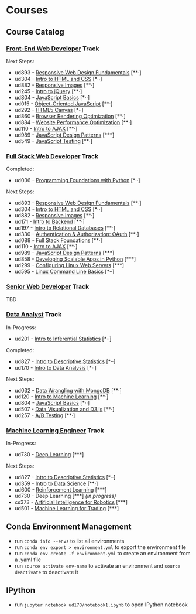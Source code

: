 # Courses

## Course Catalog

### [Front-End Web Developer](https://www.udacity.com/course/front-end-web-developer-nanodegree--nd001) Track

Next Steps:
* ud893 - [Responsive Web Design Fundamentals](https://www.udacity.com/course/responsive-web-design-fundamentals--ud893) [**·]
* ud304 - [Intro to HTML and CSS](https://www.udacity.com/course/intro-to-html-and-css--ud304) [*··]
* ud882 - [Responsive Images](https://www.udacity.com/course/responsive-images--ud882) [**·]
* ud245 - [Intro to jQuery](https://www.udacity.com/course/intro-to-jquery--ud245) [**·]
* ud804 - [JavaScript Basics](https://www.udacity.com/course/javascript-basics--ud804) [*··]
* ud015 - [Object-Oriented JavaScript](https://www.udacity.com/course/object-oriented-javascript--ud015) [**·]
* ud292 - [HTML5 Canvas](https://www.udacity.com/course/html5-canvas--ud292) [*··]
* ud860 - [Browser Rendering Optimization](https://www.udacity.com/course/browser-rendering-optimization--ud860) [**·]
* ud884 - [Website Performance Optimization](https://www.udacity.com/course/website-performance-optimization--ud884) [**·]
* ud110 - [Intro to AJAX](https://www.udacity.com/course/intro-to-ajax--ud110) [**·]
* ud989 - [JavaScript Design Patterns](https://www.udacity.com/course/javascript-design-patterns--ud989) [***]
* ud549 - [JavaScript Testing](https://www.udacity.com/course/javascript-testing--ud549) [**·]

### [Full Stack Web Developer](https://www.udacity.com/course/full-stack-web-developer-nanodegree--nd004) Track

Completed:
* ud036 - [Programming Foundations with Python](https://www.udacity.com/course/programming-foundations-with-python--ud036) [*··]

Next Steps:
* ud893 - [Responsive Web Design Fundamentals](https://www.udacity.com/course/responsive-web-design-fundamentals--ud893) [**·]
* ud304 - [Intro to HTML and CSS](https://www.udacity.com/course/intro-to-html-and-css--ud304) [*··]
* ud882 - [Responsive Images](https://www.udacity.com/course/responsive-images--ud882) [**·]
* ud171 - [Intro to Backend](https://www.udacity.com/course/intro-to-backend--ud171) [**·]
* ud197 - [Intro to Relational Databases](https://www.udacity.com/course/intro-to-relational-databases--ud197) [**·]
* ud330 - [Authentication & Authorization: OAuth](https://www.udacity.com/course/authentication-authorization-oauth--ud330) [**·]
* ud088 - [Full Stack Foundations](https://www.udacity.com/course/full-stack-foundations--ud088) [**·]
* ud110 - [Intro to AJAX](https://www.udacity.com/course/intro-to-ajax--ud110) [**·]
* ud989 - [JavaScript Design Patterns](https://www.udacity.com/course/javascript-design-patterns--ud989) [***]
* ud858 - [Developing Scalable Apps in Python](https://www.udacity.com/course/developing-scalable-apps-in-python--ud858) [***]
* ud299 - [Configuring Linux Web Servers](https://www.udacity.com/course/configuring-linux-web-servers--ud299) [***]
* ud595 - [Linux Command Line Basics](https://www.udacity.com/course/linux-command-line-basics--ud595) [*··]

### [Senior Web Developer](https://www.udacity.com/course/senior-web-developer-nanodegree-by-google--nd802) Track

TBD

### [Data Analyst](https://www.udacity.com/course/data-analyst-nanodegree--nd002) Track

In-Progress:
* ud201 - [Intro to Inferential Statistics](https://www.udacity.com/course/intro-to-inferential-statistics--ud201) [*··]

Completed:
* ud827 - [Intro to Descriptive Statistics](https://www.udacity.com/course/intro-to-descriptive-statistics--ud827) [*··]
* ud170 - [Intro to Data Analysis](https://www.udacity.com/course/intro-to-data-analysis--ud170) [*··]

Next Steps:
* ud032 - [Data Wrangling with MongoDB](https://www.udacity.com/course/data-wrangling-with-mongodb--ud032) [**·]
* ud120 - [Intro to Machine Learning](https://www.udacity.com/course/intro-to-machine-learning--ud120) [**·]
* ud804 - [JavaScript Basics](https://www.udacity.com/course/javascript-basics--ud804) [*··]
* ud507 - [Data Visualization and D3.js](https://www.udacity.com/course/data-visualization-and-d3js--ud507) [**·]
* ud257 - [A/B Testing](https://www.udacity.com/course/ab-testing--ud257) [**·]

### [Machine Learning Engineer](https://www.udacity.com/course/machine-learning-engineer-nanodegree--nd009) Track

In-Progress:
* ud730 - [Deep Learning]() [***]

Next Steps:
* ud827 - [Intro to Descriptive Statistics](https://www.udacity.com/course/intro-to-descriptive-statistics--ud827) [*··]
* ud359 - [Intro to Data Science](https://www.udacity.com/course/intro-to-data-science--ud359) [**·]
* ud600 - [Reinforcement Learning](https://www.udacity.com/course/reinforcement-learning--ud600) [***]
* ud730 - Deep Learning [***] *(in progress)*
* cs373 - [Artificial Intelligence for Robotics](https://www.udacity.com/course/artificial-intelligence-for-robotics--cs373) [***]
* ud501 - [Machine Learning for Trading](https://www.udacity.com/course/machine-learning-for-trading--ud501) [***]

## Conda Environment Management

* run `conda info --envs` to list all environments
* run `conda env export > environment.yml` to export the environment file
* run `conda env create -f environment.yml` to create an environment from a .yaml file
* run `source activate env-name` to activate an environment and `source deactivate` to deactivate it

## IPython

* run `jupyter notebook ud170/notebook1.ipynb` to open IPython notebook